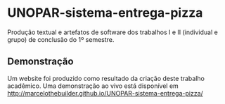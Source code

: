 # UNOPAR-sistema-entrega-pizza
Produção textual e artefatos de software dos trabalhos I e II (individual e grupo) de conclusão do 1º semestre.

## Demonstração

Um website foi produzido como resultado da criação deste trabalho acadêmico. Uma demonstração ao vivo está disponível em http://marcelothebuilder.github.io/UNOPAR-sistema-entrega-pizza/
